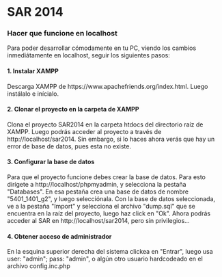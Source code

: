 SAR 2014
=======

<h3>Hacer que funcione en localhost</h3>

<p>Para poder desarrollar cómodamente en tu PC, viendo los cambios inmediátamente en localhost, seguir los siguientes pasos:</p>

<h4>1. Instalar XAMPP</h4>
<p>Descarga XAMPP de https://www.apachefriends.org/index.html. Luego instálalo e inícialo.</p>

<h4>2. Clonar el proyecto en la carpeta de XAMPP</h4>
<p>Clona el proyecto SAR2014 en la carpeta htdocs del directorio raíz de XAMPP. Luego podrás acceder al proyecto a través de http://localhost/sar2014. Sin embargo, si lo haces ahora verás que hay un error de base de datos, pues esta no existe.</p>

<h4>3. Configurar la base de datos</h4>
<p>Para que el proyecto funcione debes crear la base de datos. Para esto dirígete a http://localhost/phpmyadmin, y selecciona la pestaña "Databases". En esa pestaña crea una base de datos de nombre "5401_1401_g2", y luego selecciónala. Con la base de datos seleccionada, ve a la pestaña "Import" y selecciona el archivo "dump.sql" que se encuentra en la raíz del proyecto, luego haz click en "Ok". Ahora podrás acceder al SAR en http://localhost/sar2014, pero sin privilegios...</p>

<h4>4. Obtener acceso de administrador</h4>
<p>En la esquina superior derecha del sistema clickea en "Entrar", luego usa user: "admin"; pass: "admin", o algún otro usuario hardcodeado en el archivo config.inc.php<p/>

